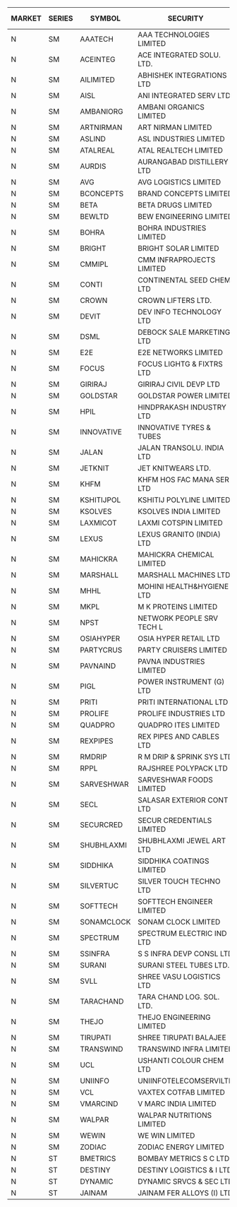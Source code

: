 


| MARKET | SERIES | SYMBOL | SECURITY | PREV CL PR | OPEN PRICE | HIGH PRICE | LOW PRICE | CLOSE PRICE | NET TRDVAL | NET TRDQTY | CORP IND | HI 52 WK | LO 52 WK |
| ----- | ----- | ----- | ----- | ----- | ----- | ----- | ----- | ----- | ----- | ----- | ----- | ----- | ----- |
| N | SM | AAATECH | AAA TECHNOLOGIES LIMITED | 51.00 | 51.00 | 58.00 | 51.00 | 58.00 | 1785000.00 | 33000 |  | 72.45 | 42.00 |
| N | SM | ACEINTEG | ACE INTEGRATED SOLU. LTD. | 17.95 | 18.80 | 18.80 | 18.80 | 18.80 | 84600.00 | 4500 |  | 23.30 | 14.45 |
| N | SM | AILIMITED | ABHISHEK INTEGRATIONS LTD | 27.25 | 27.50 | 27.50 | 26.00 | 26.00 | 160500.00 | 6000 |  | 38.60 | 19.00 |
| N | SM | AISL | ANI INTEGRATED SERV LTD. | 65.10 | 65.05 | 71.00 | 65.05 | 71.00 | 736260.00 | 10800 |  | 71.00 | 18.10 |
| N | SM | AMBANIORG | AMBANI ORGANICS LIMITED | 96.75 | 101.55 | 101.55 | 101.55 | 101.55 | 406200.00 | 4000 |  | 114.85 | 43.70 |
| N | SM | ARTNIRMAN | ART NIRMAN LIMITED | 29.70 | 31.15 | 31.15 | 31.15 | 31.15 | 186900.00 | 6000 |  | 32.00 | 16.80 |
| N | SM | ASLIND | ASL INDUSTRIES LIMITED | 17.50 | 18.30 | 18.30 | 18.30 | 18.30 | 73200.00 | 4000 |  | 23.00 | 5.75 |
| N | SM | ATALREAL | ATAL REALTECH LIMITED | 177.65 | 168.80 | 170.00 | 168.80 | 168.80 | 2432960.00 | 14400 |  | 188.40 | 30.95 |
| N | SM | AURDIS | AURANGABAD DISTILLERY LTD | 80.65 | 80.00 | 83.50 | 80.00 | 83.50 | 660900.00 | 8000 |  | 86.00 | 25.80 |
| N | SM | AVG | AVG LOGISTICS LIMITED | 63.00 | 63.00 | 63.00 | 63.00 | 63.00 | 75600.00 | 1200 |  | 83.00 | 40.65 |
| N | SM | BCONCEPTS | BRAND CONCEPTS LIMITED | 44.00 | 41.80 | 42.30 | 41.80 | 41.80 | 880800.00 | 21000 |  | 48.00 | 14.55 |
| N | SM | BETA | BETA DRUGS LIMITED | 585.00 | 593.95 | 593.95 | 560.00 | 585.00 | 1160780.00 | 2000 |  | 665.00 | 104.80 |
| N | SM | BEWLTD | BEW ENGINEERING LIMITED | 352.15 | 369.75 | 369.75 | 369.75 | 369.75 | 739500.00 | 2000 |  | 369.75 | 228.15 |
| N | SM | BOHRA | BOHRA INDUSTRIES LIMITED | 4.00 | 4.10 | 4.20 | 4.10 | 4.20 | 25000.00 | 6000 |  | 7.25 | .95 |
| N | SM | BRIGHT | BRIGHT SOLAR LIMITED | 6.00 | 6.00 | 6.00 | 5.40 | 5.60 | 2541000.00 | 456000 |  | 15.55 | 4.60 |
| N | SM | CMMIPL | CMM INFRAPROJECTS LIMITED | 16.00 | 16.50 | 16.50 | 16.50 | 16.50 | 49500.00 | 3000 |  | 21.05 | 2.25 |
| N | SM | CONTI | CONTINENTAL SEED CHEM LTD | 7.35 | 7.70 | 7.70 | 7.70 | 7.70 | 102656.40 | 13332 |  | 11.40 | 5.20 |
| N | SM | CROWN | CROWN LIFTERS LTD. | 153.95 | 152.30 | 155.00 | 147.10 | 147.70 | 3336250.00 | 22000 |  | 162.00 | 38.00 |
| N | SM | DEVIT | DEV INFO TECHNOLOGY LTD | 140.00 | 140.00 | 154.90 | 136.00 | 154.50 | 4857375.00 | 33000 |  | 154.90 | 85.00 |
| N | SM | DSML | DEBOCK SALE MARKETING LTD | 65.70 | 68.95 | 68.95 | 64.05 | 67.75 | 11268600.00 | 168000 |  | 68.95 | 5.75 |
| N | SM | E2E | E2E NETWORKS LIMITED | 52.00 | 52.10 | 54.60 | 52.00 | 52.15 | 1067400.00 | 20000 |  | 61.30 | 34.50 |
| N | SM | FOCUS | FOCUS LIGHTG & FIXTRS LTD | 50.95 | 49.10 | 50.00 | 48.45 | 48.45 | 735000.00 | 15000 |  | 71.90 | 18.05 |
| N | SM | GIRIRAJ | GIRIRAJ CIVIL DEVP LTD | 81.00 | 76.95 | 76.95 | 76.95 | 76.95 | 92340.00 | 1200 |  | 96.60 | 63.65 |
| N | SM | GOLDSTAR | GOLDSTAR POWER LIMITED | 25.25 | 24.50 | 26.25 | 24.35 | 26.25 | 750600.00 | 30000 |  | 26.25 | 19.70 |
| N | SM | HPIL | HINDPRAKASH INDUSTRY LTD | 85.45 | 85.45 | 93.90 | 81.00 | 82.00 | 1525350.00 | 18000 |  | 93.90 | 45.40 |
| N | SM | INNOVATIVE | INNOVATIVE TYRES & TUBES | 10.50 | 10.20 | 10.35 | 10.00 | 10.15 | 272850.00 | 27000 |  | 20.45 | 5.65 |
| N | SM | JALAN | JALAN TRANSOLU. INDIA LTD | 13.65 | 14.10 | 14.10 | 14.10 | 14.10 | 42300.00 | 3000 |  | 14.90 | 2.75 |
| N | SM | JETKNIT | JET KNITWEARS LTD. | 45.00 | 44.55 | 44.55 | 44.00 | 44.00 | 132825.00 | 3000 |  | 54.20 | 18.00 |
| N | SM | KHFM | KHFM HOS FAC MANA SER LTD | 60.45 | 60.00 | 60.50 | 60.00 | 60.50 | 4339350.00 | 72000 |  | 63.75 | 25.75 |
| N | SM | KSHITIJPOL | KSHITIJ POLYLINE LIMITED | 35.15 | 35.50 | 35.50 | 35.50 | 35.50 | 165643.00 | 4666 |  | 45.65 | 19.85 |
| N | SM | KSOLVES | KSOLVES INDIA LIMITED | 348.50 | 359.90 | 359.90 | 345.00 | 345.20 | 4203600.00 | 12000 |  | 1718.20 | 226.00 |
| N | SM | LAXMICOT | LAXMI COTSPIN LIMITED | 25.60 | 24.75 | 26.20 | 24.75 | 26.00 | 461700.00 | 18000 |  | 36.55 | 7.50 |
| N | SM | LEXUS | LEXUS GRANITO (INDIA) LTD | 14.00 | 14.70 | 14.70 | 14.70 | 14.70 | 88200.00 | 6000 |  | 22.50 | 7.20 |
| N | SM | MAHICKRA | MAHICKRA CHEMICAL LIMITED | 81.65 | 81.00 | 81.00 | 81.00 | 81.00 | 121500.00 | 1500 |  | 96.00 | 75.00 |
| N | SM | MARSHALL | MARSHALL MACHINES LTD | 37.35 | 38.40 | 44.80 | 38.40 | 43.00 | 7873950.00 | 186000 |  | 44.80 | 6.70 |
| N | SM | MHHL | MOHINI HEALTH&HYGIENE LTD | 23.30 | 23.35 | 23.35 | 23.35 | 23.35 | 70050.00 | 3000 |  | 39.50 | 15.95 |
| N | SM | MKPL | M K PROTEINS LIMITED | 153.00 | 158.00 | 158.00 | 158.00 | 158.00 | 316000.00 | 2000 |  | 158.00 | 75.10 |
| N | SM | NPST | NETWORK PEOPLE SRV TECH L | 71.60 | 71.40 | 71.40 | 70.90 | 70.90 | 341280.00 | 4800 |  | 78.00 | 67.00 |
| N | SM | OSIAHYPER | OSIA HYPER RETAIL LTD | 205.00 | 205.00 | 205.00 | 205.00 | 205.00 | 82000.00 | 400 |  | 257.00 | 117.00 |
| N | SM | PARTYCRUS | PARTY CRUISERS LIMITED | 22.75 | 22.75 | 22.75 | 22.75 | 22.75 | 45500.00 | 2000 |  | 39.90 | 16.50 |
| N | SM | PAVNAIND | PAVNA INDUSTRIES LIMITED | 209.25 | 214.00 | 225.00 | 214.00 | 218.25 | 698400.00 | 3200 |  | 225.00 | 165.05 |
| N | SM | PIGL | POWER INSTRUMENT (G) LTD | 62.00 | 58.90 | 58.90 | 58.90 | 58.90 | 353400.00 | 6000 |  | 88.60 | 10.20 |
| N | SM | PRITI | PRITI INTERNATIONAL LTD | 257.50 | 244.65 | 253.00 | 244.65 | 245.25 | 2771920.00 | 11200 |  | 284.90 | 66.80 |
| N | SM | PROLIFE | PROLIFE INDUSTRIES LTD | 104.45 | 99.25 | 109.15 | 99.25 | 103.85 | 2141850.00 | 21000 |  | 117.00 | 33.25 |
| N | SM | QUADPRO | QUADPRO ITES LIMITED | 18.00 | 17.50 | 18.45 | 17.50 | 18.40 | 1085100.00 | 60000 |  | 18.45 | 17.50 |
| N | SM | REXPIPES | REX PIPES AND CABLES LTD | 50.85 | 50.25 | 50.25 | 48.35 | 48.35 | 3904600.00 | 80000 |  | 64.35 | 26.00 |
| N | SM | RMDRIP | R M DRIP & SPRINK SYS LTD | 17.90 | 17.05 | 17.05 | 17.05 | 17.05 | 34100.00 | 2000 |  | 59.00 | 15.50 |
| N | SM | RPPL | RAJSHREE POLYPACK LTD | 180.50 | 180.00 | 182.80 | 176.00 | 176.40 | 1069500.00 | 6000 |  | 200.00 | 70.50 |
| N | SM | SARVESHWAR | SARVESHWAR FOODS LIMITED | 25.85 | 25.85 | 26.00 | 24.90 | 25.75 | 245440.00 | 9600 |  | 37.85 | 10.05 |
| N | SM | SECL | SALASAR EXTERIOR CONT LTD | 21.50 | 21.00 | 21.00 | 21.00 | 21.00 | 63000.00 | 3000 |  | 32.80 | 9.90 |
| N | SM | SECURCRED | SECUR CREDENTIALS LIMITED | 25.30 | 24.25 | 24.25 | 24.25 | 24.25 | 14550.00 | 600 |  | 36.25 | 12.00 |
| N | SM | SHUBHLAXMI | SHUBHLAXMI JEWEL ART LTD | 12.45 | 13.05 | 13.05 | 13.05 | 13.05 | 65250.00 | 5000 |  | 26.80 | 11.20 |
| N | SM | SIDDHIKA | SIDDHIKA COATINGS LIMITED | 89.75 | 93.00 | 94.00 | 93.00 | 94.00 | 374000.00 | 4000 |  | 94.00 | 45.00 |
| N | SM | SILVERTUC | SILVER TOUCH TECHNO LTD | 165.00 | 149.10 | 151.10 | 149.00 | 150.00 | 1350350.00 | 9000 |  | 194.80 | 72.00 |
| N | SM | SOFTTECH | SOFTTECH ENGINEER LIMITED | 128.60 | 128.60 | 129.00 | 128.60 | 129.00 | 412160.00 | 3200 |  | 133.40 | 67.05 |
| N | SM | SONAMCLOCK | SONAM CLOCK LIMITED | 65.00 | 67.45 | 67.45 | 60.00 | 67.00 | 1165650.00 | 18000 |  | 67.45 | 39.00 |
| N | SM | SPECTRUM | SPECTRUM ELECTRIC IND LTD | 50.25 | 50.25 | 50.25 | 50.25 | 50.25 | 100500.00 | 2000 |  | 65.00 | 45.60 |
| N | SM | SSINFRA | S S INFRA DEVP CONSL LTD | 10.50 | 11.00 | 11.00 | 10.05 | 10.50 | 94650.00 | 9000 |  | 11.00 | 5.65 |
| N | SM | SURANI | SURANI STEEL TUBES LTD. | 40.85 | 42.85 | 42.85 | 42.85 | 42.85 | 85700.00 | 2000 |  | 46.65 | 17.35 |
| N | SM | SVLL | SHREE VASU LOGISTICS LTD | 100.10 | 100.00 | 103.00 | 100.00 | 102.35 | 2128000.00 | 21000 |  | 105.00 | 76.00 |
| N | SM | TARACHAND | TARA CHAND LOG. SOL. LTD. | 41.50 | 42.00 | 42.95 | 42.00 | 42.45 | 169900.00 | 4000 |  | 52.35 | 26.00 |
| N | SM | THEJO | THEJO ENGINEERING LIMITED | 1221.00 | 1236.00 | 1260.00 | 1186.15 | 1220.00 | 2944605.00 | 2400 |  | 3950.00 | 980.00 |
| N | SM | TIRUPATI | SHREE TIRUPATI BALAJEE | 42.00 | 42.00 | 42.00 | 42.00 | 42.00 | 126000.00 | 3000 |  | 72.25 | 26.05 |
| N | SM | TRANSWIND | TRANSWIND INFRA LIMITED | 5.00 | 5.20 | 5.25 | 4.75 | 5.20 | 303000.00 | 60000 |  | 8.30 | 3.80 |
| N | SM | UCL | USHANTI COLOUR CHEM LTD | 55.00 | 55.70 | 55.75 | 55.70 | 55.70 | 222900.00 | 4000 |  | 57.00 | 24.00 |
| N | SM | UNIINFO | UNIINFOTELECOMSERVILTD | 24.50 | 25.15 | 25.15 | 25.00 | 25.00 | 100300.00 | 4000 |  | 27.45 | 7.85 |
| N | SM | VCL | VAXTEX COTFAB LIMITED | 81.00 | 80.00 | 81.70 | 77.00 | 80.05 | 2150250.00 | 27000 |  | 81.70 | 17.00 |
| N | SM | VMARCIND | V MARC INDIA LIMITED | 38.90 | 37.60 | 37.60 | 37.60 | 37.60 | 112800.00 | 3000 |  | 45.00 | 25.35 |
| N | SM | WALPAR | WALPAR NUTRITIONS LIMITED | 35.00 | 35.50 | 35.50 | 33.25 | 33.25 | 406000.00 | 12000 |  | 51.50 | 31.55 |
| N | SM | WEWIN | WE WIN LIMITED | 25.05 | 26.30 | 26.30 | 26.30 | 26.30 | 315600.00 | 12000 |  | 55.15 | 13.05 |
| N | SM | ZODIAC | ZODIAC ENERGY LIMITED | 28.95 | 29.80 | 29.80 | 29.80 | 29.80 | 238400.00 | 8000 |  | 31.60 | 11.50 |
| N | ST | BMETRICS | BOMBAY METRICS S C LTD | 108.35 | 113.75 | 113.75 | 113.75 | 113.75 | 409500.00 | 3600 |  | 113.75 | 98.30 |
| N | ST | DESTINY | DESTINY LOGISTICS & I LTD | 19.70 | 18.75 | 18.75 | 18.75 | 18.75 | 450000.00 | 24000 |  | 20.70 | 18.75 |
| N | ST | DYNAMIC | DYNAMIC SRVCS & SEC LTD | 53.55 | 51.00 | 53.55 | 50.90 | 50.90 | 4496400.00 | 86000 |  | 55.65 | 50.35 |
| N | ST | JAINAM | JAINAM FER ALLOYS (I) LTD | 72.00 | 71.00 | 71.35 | 70.20 | 70.25 | 8970900.00 | 126000 |  | 76.65 | 70.00 |



